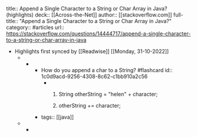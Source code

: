 title:: Append a Single Character to a String or Char Array in Java? (highlights)
deck:: [[Across-the-Net]]
author:: [[stackoverflow.com]]
full-title:: "Append a Single Character to a String or Char Array in Java?"
category:: #articles
url:: https://stackoverflow.com/questions/14444717/append-a-single-character-to-a-string-or-char-array-in-java

- Highlights first synced by [[Readwise]] [[Monday, 31-10-2022]]
	- -
		- How do you append a char to a String? #flashcard
		  id:: 1c0d9acd-9256-4308-8c62-c1bb910a2c56
			- 1. String otherString = "helen" + character;
			  
			  2. otherString +=  character;
		- tags:: [[java]]
	- -